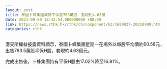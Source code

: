```yaml
---
layout: post
title: 泰國卜蜂集團減持平保逾763萬股　套現約4.63億
date: 2021-09-09 18:42:54.000000000 +08:00
link: https://news.rthk.hk/rthk/ch/component/k2/1609837-20210909.htm
categories: rthk
---
```


港交所權益披露資料顯示，泰國卜蜂集團星期一在場外以每股平均價約60.58元，出售763.5萬股平保H股，套現約4.63億元。

完成出售後，卜蜂集團持有平保H股由17.02%降至16.91%。

